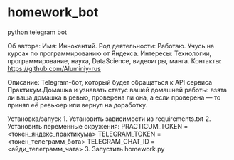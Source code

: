 # homework_bot
python telegram bot

Об авторе:
    Имя: Иннокентий.
    Род деятельности: Работаю. Учусь на курсах по программированию от Яндекса.
    Интересы: Технологии, программирование, наука, DataScience, видеоигры, манга.
    Контакты: https://github.com/Aluminiy-rus

Описание:
    Telegram-бот, который будет обращаться к API сервиса Практикум.Домашка и узнавать статус вашей домашней работы:
    взята ли ваша домашка в ревью, проверена ли она, а если проверена — то принял её ревьюер или вернул на доработку.

Установка/запуск
    1. Установить зависимости из requirements.txt
    2. Установить переменные окружения:
        PRACTICUM_TOKEN = <токен_яндекс_практикума>
        TELEGRAM_TOKEN = <токен_телеграмм_бота>
        TELEGRAM_CHAT_ID = <айди_телеграмм_чата>
    3. Запустить homework.py